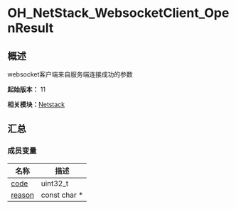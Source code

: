 # OH_NetStack_WebsocketClient_OpenResult


## 概述

websocket客户端来自服务端连接成功的参数

**起始版本：** 11

**相关模块：**[Netstack](netstack.md)


## 汇总


### 成员变量

| 名称 | 描述 | 
| -------- | -------- |
| [code](netstack.md#code-33) | uint32_t | 
| [reason](netstack.md#reason-33) | const char \* | 
